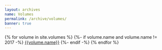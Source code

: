 ```yaml
---
layout: archives
name: Volumes
permalink: /archive/volumes/
banner: true
---
```


<div class="row">
  <div class="col s12 m6">
    <div class="collection">
      {% for volume in site.volumes %}
      {%- if volume.name and volume.name != 2017 -%}
        <a href="{{volume.url}}" class="waves-effect collection-item">{{volume.name}}</a>
      {%- endif -%}
      {% endfor %}
    </div>
  </div>
</div>
